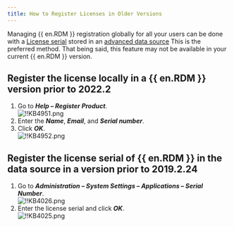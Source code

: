 ```yaml
---
title: How to Register Licenses in Older Versions
---
```

Managing {{ en.RDM }} registration globally for all your users can be done with a [License serial](https://helprdm.devolutions.net/rdm_administration_licenses.html) stored in an [advanced data source](https://helprdm.devolutions.net/datasources_advanced.html) This is the preferred method. That being said, this feature may not be available in your current {{ en.RDM }} version.

## Register the license locally in a {{ en.RDM }} version prior to 2022.2

1. Go to ***Help – Register Product***.  
![!!KB4951.png](https://webdevolutions.azureedge.net/docs/en/kb/KB4951.png)
1. Enter the ***Name***, ***Email***, and ***Serial number***.
1. Click ***OK***.  
![!!KB4952.png](https://webdevolutions.azureedge.net/docs/en/kb/KB4952.png)

## Register the license serial of {{ en.RDM }} in the data source in a version prior to 2019.2.24

1. Go to ***Administration – System Settings – Applications – Serial Number***.  
![!!KB4026.png](https://webdevolutions.azureedge.net/docs/en/kb/KB4026.png)
1. Enter the license serial and click ***OK***.  
![!!KB4025.png](https://webdevolutions.azureedge.net/docs/en/kb/KB4025.png)
